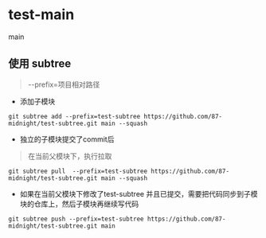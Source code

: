 # test-main
main

## 使用 subtree

> --prefix=项目相对路径

- 添加子模块

```
git subtree add --prefix=test-subtree https://github.com/87-midnight/test-subtree.git main --squash
```

- 独立的子模块提交了commit后

> 在当前父模块下，执行拉取

```
git subtree pull  --prefix=test-subtree https://github.com/87-midnight/test-subtree.git main --squash
```

- 如果在当前父模块下修改了test-subtree 并且已提交，需要把代码同步到子模块的仓库上，然后子模块再继续写代码

```
git subtree push --prefix=test-subtree https://github.com/87-midnight/test-subtree.git main
```